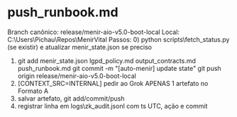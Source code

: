 # push_runbook.md
Branch canônico: release/menir-aio-v5.0-boot-local
Local: C:\\Users\\Pichau\\Repos\\MenirVital
Passos:
0) python scripts\fetch_status.py (se existir) e atualizar menir_state.json se preciso
1) git add menir_state.json lgpd_policy.md output_contracts.md push_runbook.md
   git commit -m "[auto-menir] update state"
   git push origin release/menir-aio-v5.0-boot-local
2) [CONTEXT_SRC=INTERNAL] pedir ao Grok APENAS 1 artefato no Formato A
3) salvar artefato, git add/commit/push
4) registrar linha em logs\zk_audit.jsonl com ts UTC, ação e commit
